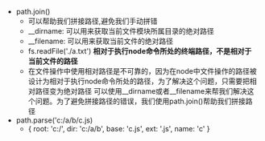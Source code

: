 - path.join()
  + 可以帮助我们拼接路径,避免我们手动拼错
  + __dirname: 可以用来获取当前文件模块所属目录的绝对路径
  + __filename: 可以用来获取当前文件的绝对路径
  + fs.readFile('./a.txt')   **相对于执行node命令所处的终端路径，不是相对于当前文件的路径**
  + 在文件操作中使用相对路径是不可靠的，因为在node中文件操作的路径被设计为相对于执行node命令所处的路径，为了解决这个问题，只需要把相对路径变为绝对路径
    可以使用__dirname或者__filename来帮我们解决这个问题。为了避免拼接路径的错误，我们使用path.join()帮助我们拼接路径
- path.parse('c:/a/b/c.js)
  + { root: 'c:/', dir: 'c:/a/b', base: 'c.js', ext: '.js', name: 'c' }